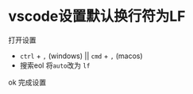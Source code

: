 # vscode设置默认换行符为LF

打开设置

- `ctrl` + `,` (windows) || `cmd` + `,` (macos)
- 搜索eol 将`auto`改为 `lf`

ok 完成设置

